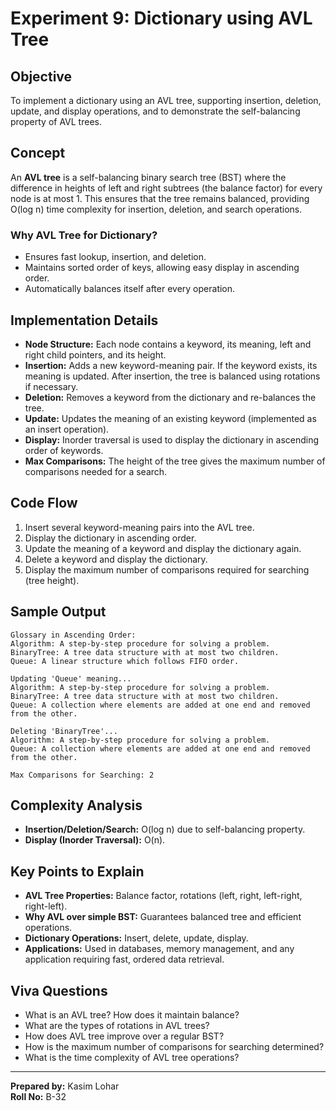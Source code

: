 # Experiment 9: Dictionary using AVL Tree

## Objective

To implement a dictionary using an AVL tree, supporting insertion, deletion, update, and display operations, and to demonstrate the self-balancing property of AVL trees.

## Concept

An **AVL tree** is a self-balancing binary search tree (BST) where the difference in heights of left and right subtrees (the balance factor) for every node is at most 1. This ensures that the tree remains balanced, providing O(log n) time complexity for insertion, deletion, and search operations.

### Why AVL Tree for Dictionary?

- Ensures fast lookup, insertion, and deletion.
- Maintains sorted order of keys, allowing easy display in ascending order.
- Automatically balances itself after every operation.

## Implementation Details

- **Node Structure:** Each node contains a keyword, its meaning, left and right child pointers, and its height.
- **Insertion:** Adds a new keyword-meaning pair. If the keyword exists, its meaning is updated. After insertion, the tree is balanced using rotations if necessary.
- **Deletion:** Removes a keyword from the dictionary and re-balances the tree.
- **Update:** Updates the meaning of an existing keyword (implemented as an insert operation).
- **Display:** Inorder traversal is used to display the dictionary in ascending order of keywords.
- **Max Comparisons:** The height of the tree gives the maximum number of comparisons needed for a search.

## Code Flow

1. Insert several keyword-meaning pairs into the AVL tree.
2. Display the dictionary in ascending order.
3. Update the meaning of a keyword and display the dictionary again.
4. Delete a keyword and display the dictionary.
5. Display the maximum number of comparisons required for searching (tree height).

## Sample Output

```
Glossary in Ascending Order:
Algorithm: A step-by-step procedure for solving a problem.
BinaryTree: A tree data structure with at most two children.
Queue: A linear structure which follows FIFO order.

Updating 'Queue' meaning...
Algorithm: A step-by-step procedure for solving a problem.
BinaryTree: A tree data structure with at most two children.
Queue: A collection where elements are added at one end and removed from the other.

Deleting 'BinaryTree'...
Algorithm: A step-by-step procedure for solving a problem.
Queue: A collection where elements are added at one end and removed from the other.

Max Comparisons for Searching: 2
```

## Complexity Analysis

- **Insertion/Deletion/Search:** O(log n) due to self-balancing property.
- **Display (Inorder Traversal):** O(n).

## Key Points to Explain

- **AVL Tree Properties:** Balance factor, rotations (left, right, left-right, right-left).
- **Why AVL over simple BST:** Guarantees balanced tree and efficient operations.
- **Dictionary Operations:** Insert, delete, update, display.
- **Applications:** Used in databases, memory management, and any application requiring fast, ordered data retrieval.

## Viva Questions

- What is an AVL tree? How does it maintain balance?
- What are the types of rotations in AVL trees?
- How does AVL tree improve over a regular BST?
- How is the maximum number of comparisons for searching determined?
- What is the time complexity of AVL tree operations?

---

**Prepared by:** Kasim Lohar  
**Roll No:** B-32

